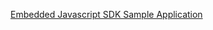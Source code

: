 [Embedded Javascript SDK Sample Application ](https://github.com/okta/okta-auth-js/tree/master/samples/generated/express-embedded-auth-with-sdk)
